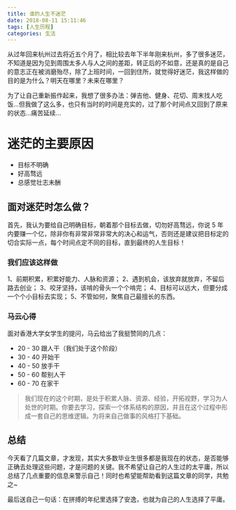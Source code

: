 ```yaml
---
title: 谁的人生不迷茫
date: 2018-08-11 15:11:46
tags: [人生历程]
categories: 生活
---
```

从过年回来杭州过去将近五个月了，相比较去年下半年刚来杭州，多了很多迷茫，不知道是因为见到周围太多人与人之间的差距，转正后的不如意，还是真的是自己的意志正在被消磨殆尽，除了上班时间，一回到住所，就觉得好迷茫，我这样做的目的是为什么？明天在哪里？未来在哪里？

为了让自己重新振作起来，我想了很多办法：弹吉他、健身、花切、周末找人吃饭...但我做了这么多，也只有当时的时间是充实的，过了那个时间点又回到了原来的状态...痛苦延续...

# 迷茫的主要原因

* 目标不明确
* 好高骛远
* 总感觉壮志未酬

## 面对迷茫时怎么做？

首先，我认为要给自己明确目标，朝着那个目标去做，切勿好高骛远，你说 5 年内要赚一个亿，除非你有非常非常非常大的决心和运气，否则还是建议把目标定的切合实际一点，每个时间点定不同的目标，直到最终的人生目标！

### 我们应该这样做

1、前期积累，积累好能力、人脉和资源；
2、遇到机会，该放弃就放弃，不留后路去创业；
3、咬牙坚持，该啃的骨头一个个啃完；
4、目标可以远大，但要分成一个个小目标去实现；
5、不管如何，聚焦自己最擅长的东西。

### 马云心得

面对香港大学女学生的提问，马云给出了我挺赞同的几点：

* 20 - 30 跟人干（我们处于这个阶段）
* 30 - 40 开始干
* 40 - 50 放手干
* 50 - 60 帮别人干
* 60 - 70 在家干

> 我们现在的这个时期，是处于积累人脉、资源、经验，开拓视野，学习为人处世的时期。你要去学习，探索一个体系结构的原因，并且在这个过程中形成一套自己的思维逻辑。为将来自己做事的风格打下基础。

## 总结

今天看了几篇文章，才发现，其实大多数毕业生很多都是我现在的状态，是否能够正确去处理这些问题，才是问题的关键。我不希望让自己的人生过的太平庸，所以总结了几点重要的信息来警示自己！同时也希望能帮助看到这篇文章的同学，共勉之~

最后送自己一句话：在拼搏的年纪里选择了安逸，也就为自己的人生选择了平庸。